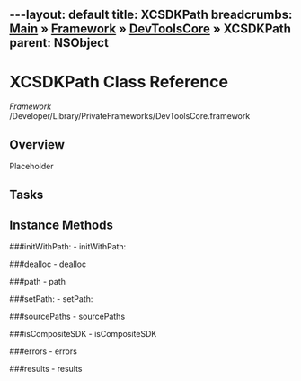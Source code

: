 ---layout: default
title: XCSDKPath
breadcrumbs: <a href="/index.html">Main</a> &raquo; <a href="/Frameworks.html">Framework</a> &raquo; <a href="/Frameworks/DevToolsCore.html">DevToolsCore</a> &raquo; XCSDKPath
parent: NSObject 
---
# XCSDKPath Class Reference

*Framework* /Developer/Library/PrivateFrameworks/DevToolsCore.framework

## Overview

Placeholder

## Tasks

## Instance Methods

<a name="-initWithPath:"></a>
###initWithPath:
    - initWithPath:

<a name="-dealloc"></a>
###dealloc
    - dealloc

<a name="-path"></a>
###path
    - path

<a name="-setPath:"></a>
###setPath:
    - setPath:

<a name="-sourcePaths"></a>
###sourcePaths
    - sourcePaths

<a name="-isCompositeSDK"></a>
###isCompositeSDK
    - isCompositeSDK

<a name="-errors"></a>
###errors
    - errors

<a name="-results"></a>
###results
    - results


